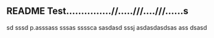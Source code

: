 ## README Test...............//.....///....///......s
sd
sssd
p.asssass
sssas
ssssca
sasdasd
sssj
asdasdasdsas
ass
dsasd
